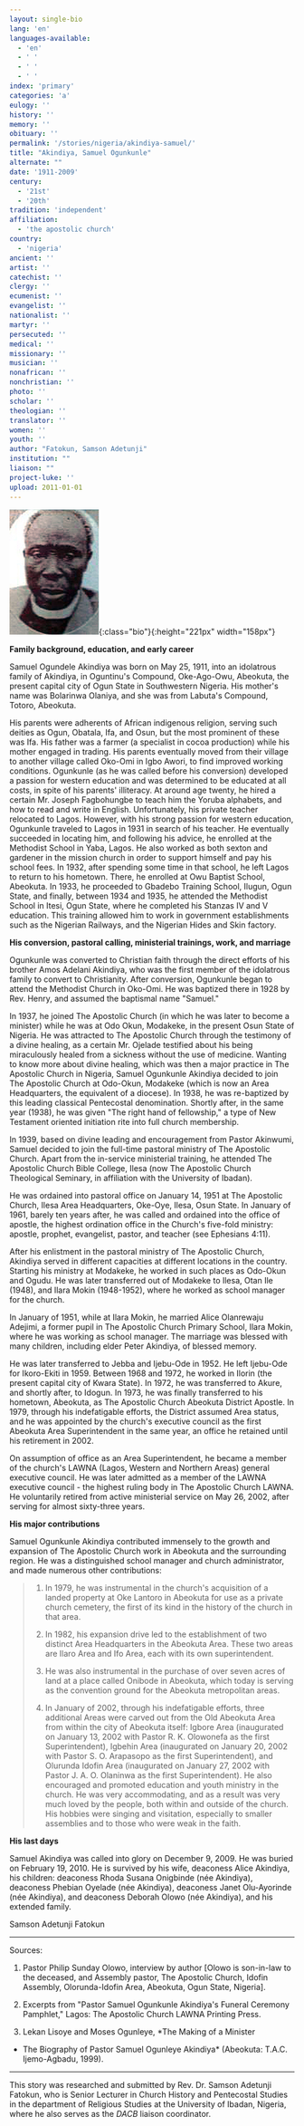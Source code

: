 ```yaml
---
layout: single-bio
lang: 'en'
languages-available:
  - 'en'
  - ' '
  - ' '
  - ' '
index: 'primary'
categories: 'a'
eulogy: ''
history: ''
memory: ''
obituary: ''
permalink: '/stories/nigeria/akindiya-samuel/'
title: "Akindiya, Samuel Ogunkunle"
alternate: ""
date: '1911-2009'
century:
  - '21st'
  - '20th'
tradition: 'independent'
affiliation:
  - 'the apostolic church'
country:
  - 'nigeria'
ancient: ''
artist: ''
catechist: ''
clergy: ''
ecumenist: ''
evangelist: ''
nationalist: ''
martyr: ''
persecuted: ''
medical: ''
missionary: ''
musician: ''
nonafrican: ''
nonchristian: ''
photo: ''
scholar: ''
theologian: ''
translator: ''
women: ''
youth: ''
author: "Fatokun, Samson Adetunji"
institution: ""
liaison: ""
project-luke: ''
upload: 2011-01-01
---
```


![Samuel Ogunkunle Akindiya](/images/bio-pics/nigeria/akindiya-samuel/akindiya-samuel.jpg){:class="bio"}{:height="221px" width="158px"}

**Family background, education, and early
career**

Samuel Ogundele Akindiya was born on May 25, 1911, into an idolatrous
family of Akindiya, in Oguntinu's Compound, Oke-Ago-Owu, Abeokuta,
the present capital city of Ogun State in Southwestern Nigeria.
His mother's name was Bolarinwa Olaniya, and she was from Labuta's
Compound, Totoro, Abeokuta.

His parents were adherents of African indigenous religion, serving
such deities as Ogun, Obatala, Ifa, and Osun, but the most prominent
of these was Ifa. His father was a farmer (a specialist in cocoa
production) while his mother engaged in trading. His parents
eventually moved from their village to another village called
Oko-Omi in Igbo Awori, to find improved working conditions.
Ogunkunle (as he was called before his conversion) developed
a passion for western education and was determined to be educated
at all costs, in spite of his parents' illiteracy. At around
age twenty, he hired a certain Mr. Joseph Fagbohungbe to teach
him the Yoruba alphabets, and how to read and write in English.
Unfortunately, his private teacher relocated to Lagos. However,
with his strong passion for western education, Ogunkunle traveled
to Lagos in 1931 in search of his teacher. He eventually succeeded
in locating him, and following his advice, he enrolled at the
Methodist School in Yaba, Lagos. He also worked as both sexton
and gardener in the mission church in order to support himself
and pay his school fees. In 1932, after spending some time in
that school, he left Lagos to return to his hometown. There,
he enrolled at Owu Baptist School, Abeokuta. In 1933, he proceeded
to Gbadebo Training School, Ilugun, Ogun State, and finally,
between 1934 and 1935, he attended the Methodist School in Itesi,
Ogun State, where he completed his Stanzas IV and V education.
This training allowed him to work in government establishments
such as the Nigerian Railways, and the Nigerian Hides and Skin
factory.

**His conversion, pastoral calling, ministerial trainings,
work, and marriage**

Ogunkunle was converted to Christian faith through the direct
efforts of his brother Amos Adelani Akindiya, who was the first
member of the idolatrous family to convert to Christianity.
After conversion, Ogunkunle began to attend the Methodist Church
in Oko-Omi. He was baptized there in 1928 by Rev. Henry, and
assumed the baptismal name "Samuel."

In 1937, he joined The Apostolic Church (in which he was later
to become a minister) while he was at Odo Okun, Modakeke, in
the present Osun State of Nigeria. He was attracted to The Apostolic
Church through the testimony of a divine healing, as a certain
Mr. Ojelade testified about his being miraculously healed from
a sickness without the use of medicine. Wanting to know more
about divine healing, which was then a major practice in The
Apostolic Church in Nigeria, Samuel Ogunkunle Akindiya decided
to join The Apostolic Church at Odo-Okun, Modakeke (which is
now an Area Headquarters, the equivalent of a diocese). In 1938,
he was re-baptized by this leading classical Pentecostal denomination.
Shortly after, in the same year (1938), he was given "The right
hand of fellowship," a type of New Testament oriented initiation
rite into full church membership.

In 1939, based on divine leading and encouragement from Pastor
Akinwumi, Samuel decided to join the full-time pastoral ministry
of The Apostolic Church. Apart from the in-service ministerial
training, he attended The Apostolic Church Bible College, Ilesa
(now The Apostolic Church Theological Seminary, in affiliation
with the University of Ibadan).

He was ordained into pastoral office on January 14, 1951 at
The Apostolic Church, Ilesa Area Headquarters, Oke-Oye, Ilesa,
Osun State. In January of 1961, barely ten years after, he was
called and ordained into the office of apostle, the highest
ordination office in the Church's five-fold ministry: apostle,
prophet, evangelist, pastor, and teacher (see Ephesians 4:11).

After his enlistment in the pastoral ministry of The Apostolic
Church, Akindiya served in different capacities at different
locations in the country. Starting his ministry at Modakeke,
he worked in such places as Odo-Okun and Ogudu. He was later
transferred out of Modakeke to Ilesa, Otan Ile (1948), and Ilara
Mokin (1948-1952), where he worked as school manager for the
church.

In January of 1951, while at Ilara Mokin, he married Alice Olanrewaju
Adejimi, a former pupil in The Apostolic Church Primary School,
Ilara Mokin, where he was working as school manager. The marriage
was blessed with many children, including elder Peter Akindiya,
of blessed memory.

He was later transferred to Jebba and Ijebu-Ode in 1952. He
left Ijebu-Ode for Ikoro-Ekiti in 1959. Between 1968 and 1972,
he worked in Ilorin (the present capital city of Kwara State).
In 1972, he was transferred to Akure, and shortly after, to
Idogun. In 1973, he was finally transferred to his hometown,
Abeokuta, as The Apostolic Church Abeokuta District Apostle.
In 1979, through his indefatigable efforts, the District assumed
Area status, and he was appointed by the church's executive
council as the first Abeokuta Area Superintendent in the same
year, an office he retained until his retirement in 2002.

On assumption of office as an Area Superintendent, he became
a member of the church's LAWNA (Lagos, Western and Northern
Areas) general executive council. He was later admitted as a
member of the LAWNA executive council - the highest ruling body
in The Apostolic Church LAWNA. He voluntarily retired from active
ministerial service on May 26, 2002, after serving for almost
sixty-three years.

**His major contributions**

Samuel Ogunkunle Akindiya contributed immensely to the growth
and expansion of The Apostolic Church work in Abeokuta and the
surrounding region. He was a distinguished school manager and
church administrator, and made numerous other contributions:

> 1. In 1979, he was instrumental in the church's
> acquisition of a landed property at Oke Lantoro in Abeokuta
> for use as a private church cemetery, the first of its kind
> in the history of the church in that area.
> 
> 
> 
> 2. In 1982, his expansion drive led to the establishment of
> two distinct Area Headquarters in the Abeokuta Area. These
> two areas are Ilaro Area and Ifo Area, each with its own superintendent.
> 
> 
> 
> 
> 3. He was also instrumental in the purchase of over seven
> acres of land at a place called Onibode in Abeokuta, which
> today is serving as the convention ground for the Abeokuta
> metropolitan areas.
> 
> 
> 
> 4. In January of 2002, through his indefatigable efforts,
> three additional Areas were carved out from the Old Abeokuta
> Area from within the city of Abeokuta itself: Igbore Area
> (inaugurated on January 13, 2002 with Pastor R. K. Olowonefa
> as the first Superintendent), Igbehin Area (inaugurated on
> January 20, 2002 with Pastor S. O. Arapasopo as the first
> Superintendent), and Olurunda Idofin Area (inaugurated on
> January 27, 2002 with Pastor J. A. O. Olaninwa as the first
> Superintendent). He also encouraged and promoted education
> and youth ministry in the church. He was very accommodating,
> and as a result was very much loved by the people, both within
> and outside of the church. His hobbies were singing and visitation,
> especially to smaller assemblies and to those who were weak
> in the faith.

**His last days**

Samuel Akindiya was called into glory on December 9, 2009. He
was buried on February 19, 2010. He is survived by his wife,
deaconess Alice Akindiya, his children: deaconess Rhoda Susana
Onigbinde (née Akindiya), deaconess Phebian Oyelade (née Akindiya),
deaconess Janet Olu-Ayorinde (née Akindiya), and deaconess Deborah
Olowo (née Akindiya), and his extended family.

Samson Adetunji Fatokun

---

Sources:

1. Pastor Philip Sunday Olowo, interview by
author [Olowo is son-in-law to the deceased, and Assembly pastor,
The Apostolic Church, Idofin Assembly, Olorunda-Idofin Area,
Abeokuta, Ogun State, Nigeria].

2. Excerpts from "Pastor Samuel Ogunkunle Akindiya's Funeral
Ceremony Pamphlet," Lagos: The Apostolic Church LAWNA Printing
Press.

3. Lekan Lisoye and Moses Ogunleye, *The Making of a Minister
- The Biography of Pastor Samuel Ogunleye Akindiya* (Abeokuta:
T.A.C. Ijemo-Agbadu, 1999).

---

This story was researched and submitted by Rev.
Dr. Samson Adetunji Fatokun, who is Senior Lecturer in Church
History and Pentecostal Studies in the department of Religious
Studies at the University of Ibadan, Nigeria, where he also
serves as the *DACB* liaison coordinator.